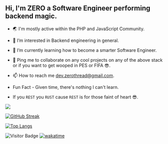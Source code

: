 ## Hi, I'm ZERO a Software Engineer performing backend magic.

<!-- - 💻 I use: `JavaScript`, `TypeScript`,`PHP`, `Laravel`, `Lumen`, `Node JS`, `Express`, `NestJS`, `Git`, `MySQL`, `MongoDB`, `Redis`, `Apache`, `Nginx`, `PostgresSQL`, `Heroku`, `Digital Ocean`, `GitHub Actions`. -->
- 🌏 I'm mostly active within the PHP and JavaScript Community.

- 👀 I’m interested in Backend engineering in general.

- 🚀 I’m currently learning how to become a smarter Software Engineer.

- 🤝 Ping me to collaborate on any cool projects on any of the above stack or if you want to get wooped in PES or FIFA 😎.

- 📫 How to reach me dev.zerothread@gmail.com.

- Fun Fact - Given time, there's nothing I can't learn.

- If you `REST` you `RUST` cause `REST` is for those faint of heart 😎.

<!-- ![Divinwill GitHub stats](https://github-readme-stats.vercel.app/api?username=codewithdiv&show_icons=true&theme=algolia&count_private=true&line_height=30&hide=prs,&include_all_commits=true) -->

<a>
  <img align="center" src="https://github-readme-stats.vercel.app/api?username=codewithdiv&show_icons=true&theme=algolia&count_private=true&line_height=30&include_all_commits=true">
 </a>

[![GitHub Streak](https://github-readme-streak-stats.herokuapp.com/?user=codewithdiv&theme=algolia)](https://git.io/streak-stats)

  [![Top Langs](https://github-readme-stats.vercel.app/api/top-langs/?username=codewithdiv&theme=algolia&hide=html,css,pug,vue,handlebars,ejs&layout=compact)](https://github.com/codewithdiv/github-readme-stats) 

<!--   [![Top Langs](https://github-readme-stats.vercel.app/api/top-langs/?username=codewithdiv&theme=algolia&langs_count=10&layout=compact)](https://github.com/codewithdiv/github-readme-stats) -->

![Visitor Badge](https://visitor-badge.laobi.icu/badge?page_id=codewithdiv)
[![wakatime](https://wakatime.com/badge/user/e045c475-1441-4df4-87fa-b18630ebfa69.svg)](https://wakatime.com/@e045c475-1441-4df4-87fa-b18630ebfa69)
</p>


<!---
ZeroThread/ZeroThread is a ✨ special ✨ repository because its `README.md` (this file) appears on your GitHub profile.
You can click the Preview link to take a look at your changes.
--->
